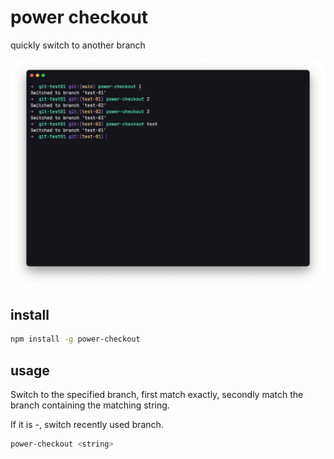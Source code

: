 # power checkout

quickly switch to another branch

![preview1](./preview1.png)

## install

```bash
npm install -g power-checkout
```

## usage

Switch to the specified branch, first match exactly, secondly match the branch containing the matching string.

If it is -, switch recently used branch.

```bash
power-checkout <string>
```
